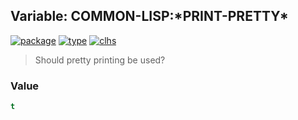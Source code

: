 ## Variable: COMMON-LISP:\*PRINT-PRETTY\*
[![package](https://img.shields.io/badge/Package-COMMON--LISP-5f9ea0.svg?style=social&colorA=999999)](../) [![type](https://img.shields.io/badge/Type-Variable-5f9ea0.svg?style=social&colorA=999999)](../#variable) [![clhs](https://img.shields.io/badge/CLHS-*PRINT--PRETTY*-5f9ea0.svg?style=social&colorA=999999)](http://www.lispworks.com/documentation/HyperSpec/Body/v_pr_pre.htm) 

> Should pretty printing be used?

### Value
```cl
t
```
